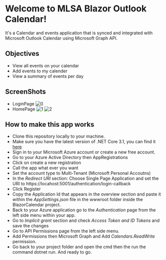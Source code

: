 # Welcome to MLSA Blazor Outlook Calendar!
It's a Calendar and events application that is synced and integrated with Microsoft Outlook Calendar using Microsoft Graph API.
## Objectives
- View all events on your calendar
- Add events to my calender
- View a summary of events per day

## ScreenShots
- LoginPage
![0](https://user-images.githubusercontent.com/57180726/222939196-9cf02eb5-1c05-406e-b335-eb705db58d28.PNG)
- HomePage
![1](https://user-images.githubusercontent.com/57180726/222939205-d6365220-fbe8-4aa7-9a40-3dc383328bc4.PNG)
![2](https://user-images.githubusercontent.com/57180726/222939220-722b0366-e47e-4c9c-8a2d-d262fc63a7b2.PNG)


## How to make this app works

 - Clone this repository locally to your machine.
 - Make sure you have the latest version of .NET Core 3.1, you can find it [here](https://dotnet.microsoft.com/download) 
 - Sign in to your Microsoft Azure account or create a new free account.
 - Go to your Azure Active Directory then AppRegistrations 
 - Click on create a new registration
 - Call the app what ever you want 
 - Set the account type to Multi-Tenant (Microsoft Personal Accoutns)
 - In the  *Redirect URI*  section: Choose Single Page Application and set the URI to https://locahost:5001/authentication/login-callback
 - Click Register
 - Copy the Application Id that appears in the overview section and paste it within the *AppSettings.json* file in the wwwroot folder inside the BlazorCalendar project.
 - Back to your Azure application go to the *Authentication* page from the left side menu within your app.
 - Go to *Implicit grant* section and check *Access Token and ID Tokens* and save the changes 
 - Go to API Permissions page from the left side menu.
 - Add Permissions then Microsoft Graph and Add *Calendars.ReadWrite* permission.
 - Go back to your project folder and open the cmd then the run the command dotnet run. 
 And ready to go.


